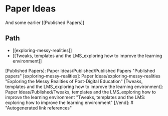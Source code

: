 # Paper Ideas

And some earlier [[Published Papers]]

## Path

- [[exploring-messy-realities]]
- [[Tweaks, templates and the LMS_exploring how to improve the learning environment]]

[//begin]: # "Autogenerated link references for markdown compatibility"
[Published Papers]: Paper Ideas/Published/Published Papers "Published papers"
[exploring-messy-realities]: Paper Ideas/exploring-messy-realities "Exploring the Messy Realities of Post-Digital Education"
[Tweaks, templates and the LMS_exploring how to improve the learning environment]: Paper Ideas/Published/Tweaks, templates and the LMS_exploring how to improve the learning environment "Tweaks, templates and the LMS: exploring how to improve the learning environment"
[//end]: # "Autogenerated link references"